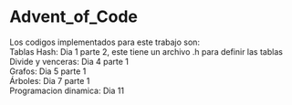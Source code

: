 # Advent_of_Code
Los codigos implementados para este trabajo son:  
Tablas Hash: Dia 1 parte 2, este tiene un archivo .h para definir las tablas  
Divide y venceras: Dia 4 parte 1  
Grafos: Dia 5 parte 1  
Árboles: Dia 7 parte 1  
Programacion dinamica: Dia 11 
